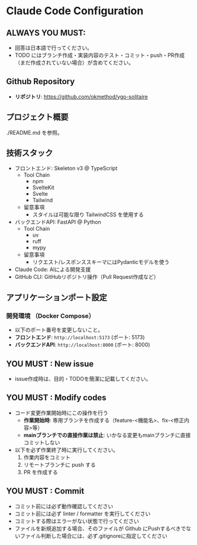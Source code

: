 # Claude Code Configuration

## ALWAYS YOU MUST:
- 回答は日本語で行ってください。
- TODO にはブランチ作成・実装内容のテスト・コミット・push・PR作成（まだ作成されていない場合）が含めてください。

## Github Repository
- **リポジトリ**: https://github.com/okmethod/ygo-solitaire

## プロジェクト概要
./README.md を参照。

## 技術スタック
- フロントエンド: Skeleton v3 @ TypeScript
  - Tool Chain
    - npm
    - SvelteKit
    - Svelte
    - Tailwind
  - 留意事項
    - スタイルは可能な限り TailwindCSS を使用する
- バックエンドAPI: FastAPI @ Python
  - Tool Chain
    - uv
    - ruff
    - mypy
  - 留意事項
    - リクエスト/レスポンススキーマにはPydanticモデルを使う
- Claude Code: AIによる開発支援
- GitHub CLI: GitHubリポジトリ操作（Pull Request作成など）    

## アプリケーションポート設定
### 開発環境 （Docker Compose）
- 以下のポート番号を変更しないこと。
- **フロントエンド**: `http://localhost:5173` (ポート: 5173)
- **バックエンドAPI**: `http://localhost:8000` (ポート: 8000)

## YOU MUST : New issue
- issue作成時は、目的・TODOを簡潔に記載してください。

## YOU MUST : Modify codes
- コード変更作業開始時にこの操作を行う
  - **作業開始時**: 専用ブランチを作成する（feature-<機能名>、fix-<修正内容>等）
  - **mainブランチでの直接作業は禁止**: いかなる変更もmainブランチに直接コミットしない
- 以下を必ず作業終了時に実行してください。
  1. 作業内容をコミット
  2. リモートブランチに push する
  3. PR を作成する 

## YOU MUST : Commit
- コミット前には必ず動作確認してください
- コミット前には必ず linter / formatter を実行してください
- コミットする際はエラーがない状態で行ってください
- ファイルを新規追加する場合、そのファイルが Github にPushするべきでないファイル判断した場合には、必ず.gitignoreに指定してください
